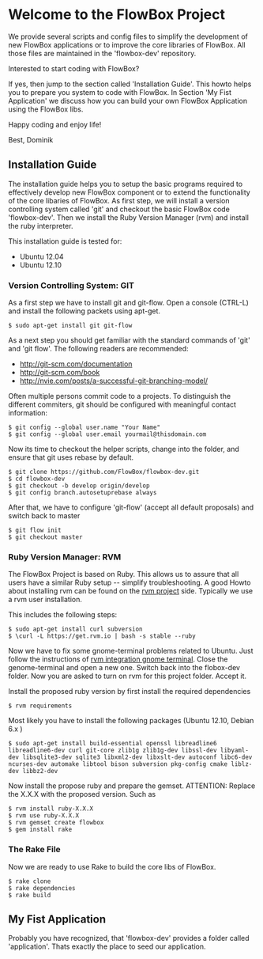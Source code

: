# Welcome to the FlowBox Project

We provide several scripts and config files to simplify the development 
of new FlowBox applications or to improve the core libraries of FlowBox.
All those files are maintained in the 'flowbox-dev' repository. 

Interested to start coding with FlowBox? 

If yes, then jump to the section called 'Installation Guide'. This howto 
helps you to prepare you system to code with FlowBox. In Section 
'My Fist Application' we discuss how you can build your own FlowBox
Application using the FlowBox libs.


Happy coding and enjoy life!

Best, 
Dominik

## Installation Guide

The installation guide helps you to setup the basic programs required 
to effectively develop new FlowBox component or to extend the functionality
of the core libaries of FlowBox. As first step, we will install a version 
controlling system called 'git' and checkout the basic FlowBox code 'flowbox-dev'. 
Then we install the Ruby Version Manager (rvm) and install the ruby 
interpreter.

This installation guide is tested for:

* Ubuntu 12.04
* Ubuntu 12.10

### Version Controlling System: GIT
As a first step we have to install git and git-flow. Open a console (CTRL-L) 
and install the following packets using apt-get.

    $ sudo apt-get install git git-flow

As a next step you should get familiar with the standard commands 
of 'git' and 'git flow'. The following readers are recommended:

* http://git-scm.com/documentation
* http://git-scm.com/book
* http://nvie.com/posts/a-successful-git-branching-model/

Often multiple persons commit code to a projects. To distinguish
the different commiters, git should be configured with meaningful
contact information: 

    $ git config --global user.name "Your Name"
    $ git config --global user.email yourmail@thisdomain.com

Now its time to checkout the helper scripts, change into the folder, and
ensure that git uses rebase by default.

    $ git clone https://github.com/FlowBox/flowbox-dev.git
    $ cd flowbox-dev
    $ git checkout -b develop origin/develop
    $ git config branch.autosetuprebase always

After that, we have to configure 'git-flow' (accept all default proposals) and switch back to master

    $ git flow init
    $ git checkout master

### Ruby Version Manager: RVM
The FlowBox Project is based on Ruby. This allows us to assure that all users 
have a similar Ruby setup -- simplify troubleshooting. A good Howto about 
installing rvm can be found on the [rvm project](http://https://rvm.io)
side. Typically we use a rvm user installation. 

This includes the following steps:

    $ sudo apt-get install curl subversion
    $ \curl -L https://get.rvm.io | bash -s stable --ruby 

Now we have to fix some gnome-terminal problems related to Ubuntu. Just follow 
the instructions of [rvm integration gnome terminal](https://rvm.io/integration/gnome-terminal/).
Close the genome-terminal and open a new one. Switch back into the flobox-dev
folder. Now you are asked to turn on rvm for this project folder. Accept it. 

Install the proposed ruby version by first install the required dependencies

    $ rvm requirements

Most likely you have to install the following packages (Ubuntu 12.10, Debian 6.x )

    $ sudo apt-get install build-essential openssl libreadline6 libreadline6-dev curl git-core zlib1g zlib1g-dev libssl-dev libyaml-dev libsqlite3-dev sqlite3 libxml2-dev libxslt-dev autoconf libc6-dev ncurses-dev automake libtool bison subversion pkg-config cmake liblz-dev libbz2-dev

Now install the propose ruby and prepare the gemset. 
ATTENTION: Replace the X.X.X with the proposed version.
Such as 

    $ rvm install ruby-X.X.X
    $ rvm use ruby-X.X.X
    $ rvm gemset create flowbox
    $ gem install rake

### The Rake File
Now we are ready to use Rake to build the core libs of FlowBox. 

    $ rake clone
    $ rake dependencies
    $ rake build



## My Fist Application
Probably you have recognized, that 'flowbox-dev' provides a folder called 
'application'. Thats exactly the place to seed our application.




